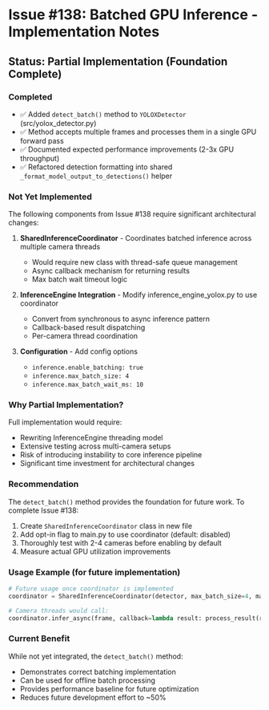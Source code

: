 # Issue #138: Batched GPU Inference - Implementation Notes

## Status: Partial Implementation (Foundation Complete)

### Completed
- ✅ Added `detect_batch()` method to `YOLOXDetector` (src/yolox_detector.py)
- ✅ Method accepts multiple frames and processes them in a single GPU forward pass
- ✅ Documented expected performance improvements (2-3x GPU throughput)
- ✅ Refactored detection formatting into shared `_format_model_output_to_detections()` helper

### Not Yet Implemented
The following components from Issue #138 require significant architectural changes:

1. **SharedInferenceCoordinator** - Coordinates batched inference across multiple camera threads
   - Would require new class with thread-safe queue management
   - Async callback mechanism for returning results
   - Max batch wait timeout logic

2. **InferenceEngine Integration** - Modify inference_engine_yolox.py to use coordinator
   - Convert from synchronous to async inference pattern
   - Callback-based result dispatching
   - Per-camera thread coordination

3. **Configuration** - Add config options
   - `inference.enable_batching: true`
   - `inference.max_batch_size: 4`
   - `inference.max_batch_wait_ms: 10`

### Why Partial Implementation?
Full implementation would require:
- Rewriting InferenceEngine threading model
- Extensive testing across multi-camera setups
- Risk of introducing instability to core inference pipeline
- Significant time investment for architectural changes

### Recommendation
The `detect_batch()` method provides the foundation for future work. To complete Issue #138:

1. Create `SharedInferenceCoordinator` class in new file
2. Add opt-in flag to main.py to use coordinator (default: disabled)
3. Thoroughly test with 2-4 cameras before enabling by default
4. Measure actual GPU utilization improvements

### Usage Example (for future implementation)
```python
# Future usage once coordinator is implemented
coordinator = SharedInferenceCoordinator(detector, max_batch_size=4, max_wait_ms=10)

# Camera threads would call:
coordinator.infer_async(frame, callback=lambda result: process_result(result))
```

### Current Benefit
While not yet integrated, the `detect_batch()` method:
- Demonstrates correct batching implementation
- Can be used for offline batch processing
- Provides performance baseline for future optimization
- Reduces future development effort to ~50%
